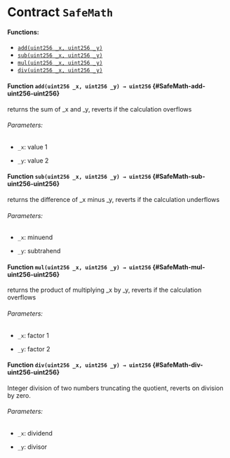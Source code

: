 # Contract `SafeMath`



#### Functions:
- [`add(uint256 _x, uint256 _y)`](#SafeMath-add-uint256-uint256)
- [`sub(uint256 _x, uint256 _y)`](#SafeMath-sub-uint256-uint256)
- [`mul(uint256 _x, uint256 _y)`](#SafeMath-mul-uint256-uint256)
- [`div(uint256 _x, uint256 _y)`](#SafeMath-div-uint256-uint256)


#### Function `add(uint256 _x, uint256 _y) → uint256` {#SafeMath-add-uint256-uint256}
returns the sum of _x and _y, reverts if the calculation overflows

###### Parameters:
- `_x`:   value 1

- `_y`:   value 2

#### Function `sub(uint256 _x, uint256 _y) → uint256` {#SafeMath-sub-uint256-uint256}
returns the difference of _x minus _y, reverts if the calculation underflows

###### Parameters:
- `_x`:   minuend

- `_y`:   subtrahend

#### Function `mul(uint256 _x, uint256 _y) → uint256` {#SafeMath-mul-uint256-uint256}
returns the product of multiplying _x by _y, reverts if the calculation overflows

###### Parameters:
- `_x`:   factor 1

- `_y`:   factor 2

#### Function `div(uint256 _x, uint256 _y) → uint256` {#SafeMath-div-uint256-uint256}
Integer division of two numbers truncating the quotient, reverts on division by zero.

###### Parameters:
- `_x`:   dividend

- `_y`:   divisor


